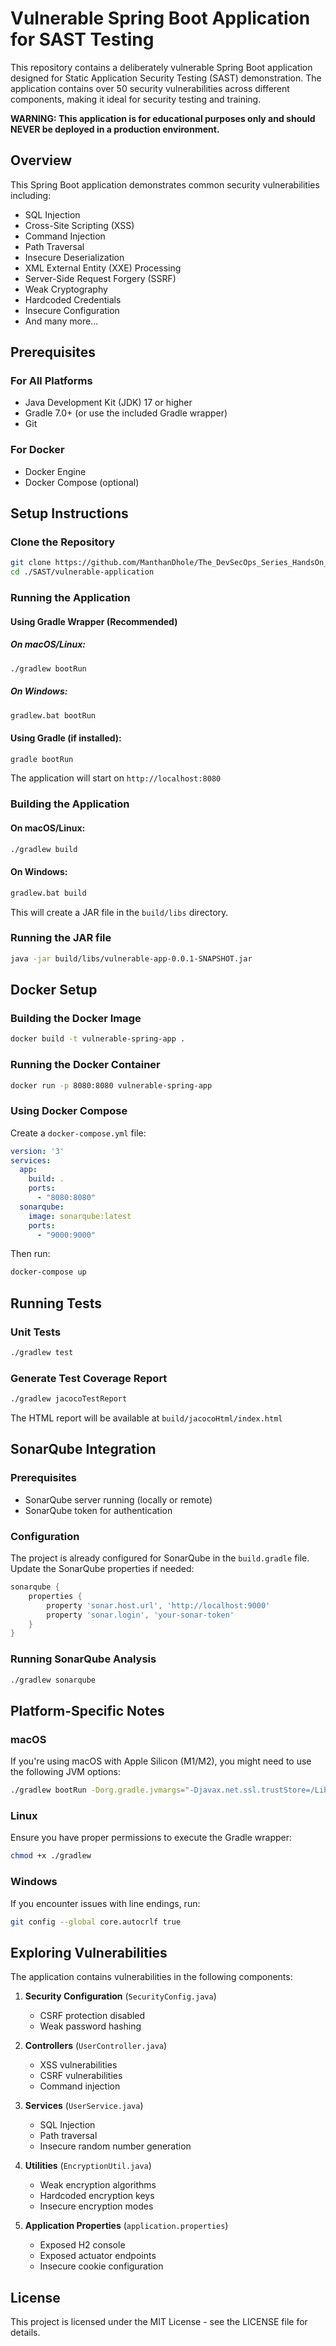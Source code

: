 # Vulnerable Spring Boot Application for SAST Testing

This repository contains a deliberately vulnerable Spring Boot application designed for Static Application Security Testing (SAST) demonstration. The application contains over 50 security vulnerabilities across different components, making it ideal for security testing and training.

**WARNING: This application is for educational purposes only and should NEVER be deployed in a production environment.**

## Overview

This Spring Boot application demonstrates common security vulnerabilities including:

- SQL Injection
- Cross-Site Scripting (XSS)
- Command Injection
- Path Traversal
- Insecure Deserialization
- XML External Entity (XXE) Processing
- Server-Side Request Forgery (SSRF)
- Weak Cryptography
- Hardcoded Credentials
- Insecure Configuration
- And many more...

## Prerequisites

### For All Platforms
- Java Development Kit (JDK) 17 or higher
- Gradle 7.0+ (or use the included Gradle wrapper)
- Git

### For Docker
- Docker Engine
- Docker Compose (optional)

## Setup Instructions

### Clone the Repository

```bash
git clone https://github.com/ManthanDhole/The_DevSecOps_Series_HandsOn_Practice_Projects.git
cd ./SAST/vulnerable-application
```

### Running the Application

#### Using Gradle Wrapper (Recommended)

##### On macOS/Linux:
```bash
./gradlew bootRun
```

##### On Windows:
```bash
gradlew.bat bootRun
```

#### Using Gradle (if installed):

```bash
gradle bootRun
```

The application will start on `http://localhost:8080`

### Building the Application

#### On macOS/Linux:
```bash
./gradlew build
```

#### On Windows:
```bash
gradlew.bat build
```

This will create a JAR file in the `build/libs` directory.

### Running the JAR file

```bash
java -jar build/libs/vulnerable-app-0.0.1-SNAPSHOT.jar
```

## Docker Setup

### Building the Docker Image

```bash
docker build -t vulnerable-spring-app .
```

### Running the Docker Container

```bash
docker run -p 8080:8080 vulnerable-spring-app
```

### Using Docker Compose

Create a `docker-compose.yml` file:

```yaml
version: '3'
services:
  app:
    build: .
    ports:
      - "8080:8080"
  sonarqube:
    image: sonarqube:latest
    ports:
      - "9000:9000"
```

Then run:

```bash
docker-compose up
```

## Running Tests

### Unit Tests

```bash
./gradlew test
```

### Generate Test Coverage Report

```bash
./gradlew jacocoTestReport
```

The HTML report will be available at `build/jacocoHtml/index.html`

## SonarQube Integration

### Prerequisites
- SonarQube server running (locally or remote)
- SonarQube token for authentication

### Configuration

The project is already configured for SonarQube in the `build.gradle` file. Update the SonarQube properties if needed:

```groovy
sonarqube {
    properties {
        property 'sonar.host.url', 'http://localhost:9000'
        property 'sonar.login', 'your-sonar-token'
    }
}
```

### Running SonarQube Analysis

```bash
./gradlew sonarqube
```

## Platform-Specific Notes

### macOS

If you're using macOS with Apple Silicon (M1/M2), you might need to use the following JVM options:

```bash
./gradlew bootRun -Dorg.gradle.jvmargs="-Djavax.net.ssl.trustStore=/Library/Java/JavaVirtualMachines/temurin-17.jdk/Contents/Home/lib/security/cacerts"
```

### Linux

Ensure you have proper permissions to execute the Gradle wrapper:

```bash
chmod +x ./gradlew
```

### Windows

If you encounter issues with line endings, run:

```bash
git config --global core.autocrlf true
```

## Exploring Vulnerabilities

The application contains vulnerabilities in the following components:

1. **Security Configuration** (`SecurityConfig.java`)
   - CSRF protection disabled
   - Weak password hashing

2. **Controllers** (`UserController.java`)
   - XSS vulnerabilities
   - CSRF vulnerabilities
   - Command injection

3. **Services** (`UserService.java`)
   - SQL Injection
   - Path traversal
   - Insecure random number generation

4. **Utilities** (`EncryptionUtil.java`)
   - Weak encryption algorithms
   - Hardcoded encryption keys
   - Insecure encryption modes

5. **Application Properties** (`application.properties`)
   - Exposed H2 console
   - Exposed actuator endpoints
   - Insecure cookie configuration

## License

This project is licensed under the MIT License - see the LICENSE file for details.
